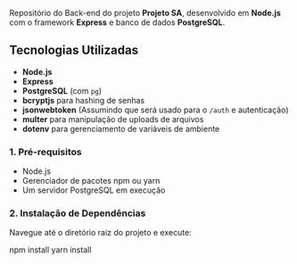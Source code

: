 Repositório do Back-end do projeto **Projeto SA**, desenvolvido em **Node.js** com o framework **Express** e banco de dados **PostgreSQL**.

## Tecnologias Utilizadas

* **Node.js**
* **Express**
* **PostgreSQL** (com `pg`)
* **bcryptjs** para hashing de senhas
* **jsonwebtoken** (Assumindo que será usado para o `/auth` e autenticação)
* **multer** para manipulação de uploads de arquivos
* **dotenv** para gerenciamento de variáveis de ambiente

### 1. Pré-requisitos

* Node.js 
* Gerenciador de pacotes npm ou yarn
* Um servidor PostgreSQL em execução

### 2. Instalação de Dependências

Navegue até o diretório raiz do projeto e execute:

npm install
yarn install